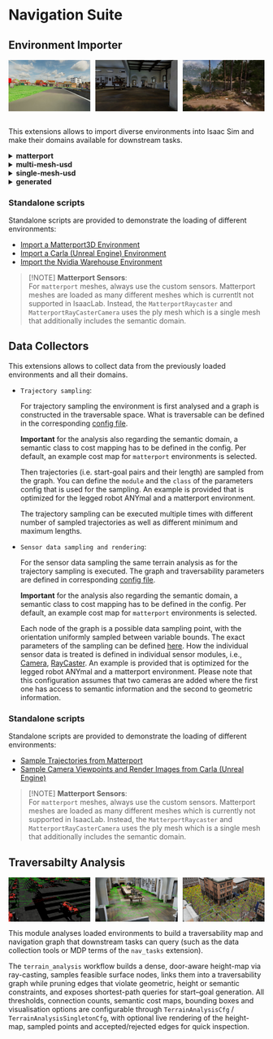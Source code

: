 # Navigation Suite

## Environment Importer

<div style="display: flex; justify-content: space-between;">
    <img src="figures/carla.jpg" alt="Carla Environment" width="32%" />
    <img src="figures/matterport.jpg" alt="Matterport Environment" width="32%" />
    <img src="figures/mountain.jpg" alt="Mountain Environment" width="32%" />
</div>

<br/>

This extensions allows to import diverse environments into Isaac Sim and make their domains available for downstream tasks.

<details>
    <summary><strong>matterport</strong></summary>

When importing matterport meshes, you can either input the original ``.obj`` or an already converted ``.usd`` file. In addition, a ``.ply`` file can be defined which is necessary to access the semantic domain and allow for faster access to the geometric domain. In the case, the mesh should only be investigated, no definition is necessary. Following some mesh parameters can be defined which are relevant when employing a robot in the environment.

**Semantic Domain**: Regarding the semantic domain, Matterport3D comes with a set of very detailed set of classes. Per default, we use the reduced set of 40 classes with their colors defined [here](../data/matterport/mpcat40.tsv). The custom sensors access the information and make them available for further processing.


</details>

<details>
    <summary><strong>multi-mesh-usd</strong></summary>

For any ``.usd`` file that consist out of multiple meshes, use this type. First define the file location, then some mesh parameters can be defined which are relevant when employing a robot in the environment.

**Semantic Domain**: Most environments consist of multiple meshes. The extensions provides an easy name to class mapping tool, whereas all meshes that include defined string will be assigned a certain class. More precisely, for each environment a ``keyword_mapping.yml`` file has to be defined, [example](../data/unreal/town01/keyword_mapping.yml). This file is organized as follows:

```yaml
class_name_1:
  - regex_expression1
  - regex_expression2
class_name_2:
  - regex_expression3
  - regex_expression4
```

Then the ``class_name_1`` will be assigned to all meshes that include the ``regex_expression1`` or ``regex_expression2``. The same holds for ``class_name_2``. The semantic domain is then accessible via the USD camera sensor of isaaclab.


</details>

<details>
    <summary><strong>single-mesh-usd</strong></summary>

Single meshes allow for a speedup when accessing the different domains. Similar to the multi-mesh-usd setup, first, define the file location, then some mesh parameters which are relevant when employing a robot in the environment. Interesting meshes can be generated with a terrain-generator available under https://github.com:leggedrobotics/terrain-generator

**Semantic Domain** The semantic domain for such meshes is currently not supported.

</details>

<details>
    <summary><strong>generated</strong></summary>

The IsaacLab Framework allows to generate environments and randomize their parameters. Also these environments can be used. To do so, define the ``module`` (e.g. ``isaaclab.terrains.config.rough``) and the config ``class`` (e.g. ``ROUGH_TERRAINS_CFG``). In addition, some terrain parameters can be set for deploying a robot on the terrain.

**Semantic Domain** The semantic domain for such meshes is currently not supported.

</details>


### Standalone scripts

Standalone scripts are provided to demonstrate the loading of different environments:

- [Import a Matterport3D Environment](../../../scripts/nav_importer/matterport_import.py)
- [Import a Carla (Unreal Engine) Environment](../../../scripts/nav_importer/carla_import.py)
- [Import the Nvidia Warehouse Environment](../../../scripts/nav_importer/warehouse_import.py)

> [!NOTE] **Matterport Sensors**: \
> For ``matterport`` meshes, always use the custom sensors.
> Matterport meshes are loaded as many different meshes which is currentlt not supported in IsaacLab.
> Instead, the ``MatterportRaycaster`` and ``MatterportRayCasterCamera`` uses the ply mesh which is a single mesh that additionally includes the semantic domain.




## Data Collectors

This extensions allows to collect data from the previously loaded environments and all their domains.

- `Trajectory sampling`:

    For trajectory sampling the environment is first analysed and a graph is constructed in the traversable space. What is traversable can be defined in the corresponding [config file](../nav_suite/terrain_analysis/terrain_analysis_cfg.py).

    **Important** for the analysis also regarding the semantic domain, a semantic class to cost mapping has to be defined in the config. Per default, an example cost map for ``matterport`` environments is selected.

    Then trajectories (i.e. start-goal pairs and their length) are sampled from the graph. You can define the ``module`` and the ``class`` of the parameters config that is used for the sampling. An example is provided that is optimized for the legged robot ANYmal and a matterport environment.

    The trajectory sampling can be executed multiple times with different number of sampled trajectories as well as different minimum and maximum lengths.

- `Sensor data sampling and rendering`:

    For the sensor data sampling the same terrain analysis as for the trajectory sampling is executed. The graph and traversability parameters are defined in corresponding [config file](../nav_suite/terrain_analysis/terrain_analysis_cfg.py).

    **Important** for the analysis also regarding the semantic domain, a semantic class to cost mapping has to be defined in the config. Per default, an example cost map for ``matterport`` environments is selected.

    Each node of the graph is a possible data sampling point, with the orientation uniformly sampled between variable bounds. The exact parameters of the sampling can be defined [here](../nav_suite/collectors/sensor_data_sampling_cfg.py). How the individual sensor  data is treated is defined in individual sensor modules, i.e., [Camera](../nav_suite/collectors/sensors/camera_cfg.py), [RayCaster](../nav_suite/collectors/sensors/raycaster_cfg.py).
    An example is provided that is optimized for the legged robot ANYmal and a matterport environment. Please note that this configuration assumes that two cameras are added where the first one has access to semantic information and the second to geometric information.

### Standalone scripts

Standalone scripts are provided to demonstrate the loading of different environments:

  - [Sample Trajectories from Matterport](../../../scripts/nav_suite/collector/matterport_trajectory_sampling.py)
  - [Sample Camera Viewpoints and Render Images from Carla (Unreal Engine)](../../../scripts/nav_suite/collector/carla_sensor_data_sampling.py)


> [!NOTE] **Matterport Sensors**: \
> For `matterport` meshes, always use the custom sensors.
> Matterport meshes are loaded as many different meshes which is currently not supported in IsaacLab.
> Instead, the `MatterportRaycaster` and `MatterportRayCasterCamera` uses the ply mesh which is a single mesh that additionally includes the semantic domain.


## Traversabilty Analysis

<div style="display: flex; justify-content: space-between;">
    <img src="figures/trav_analysis/generated.png" alt="Generated Environment" width="32%" />
    <img src="figures/trav_analysis/matterport.png" alt="Matterport Environment" width="32%" />
    <img src="figures/trav_analysis/town.png" alt="Town Environment" width="32%" />
</div>

This module analyses loaded environments to build a traversability map and navigation graph that downstream tasks can query (such as the data collection tools or MDP terms of the `nav_tasks` extension).

The `terrain_analysis` workflow builds a dense, door-aware height-map via ray-casting, samples feasible surface nodes, links them into a traversability graph while pruning edges that violate geometric, height or semantic constraints, and exposes shortest-path queries for start–goal generation. All thresholds, connection counts, semantic cost maps, bounding boxes and visualisation options are configurable through `TerrainAnalysisCfg` / `TerrainAnalysisSingletonCfg`, with optional live rendering of the height-map, sampled points and accepted/rejected edges for quick inspection.
